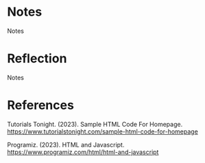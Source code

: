 # Notes
Notes

# Reflection
Notes

# References
Tutorials Tonight. (2023). Sample HTML Code For Homepage. https://www.tutorialstonight.com/sample-html-code-for-homepage

Programiz. (2023). HTML and Javascript. https://www.programiz.com/html/html-and-javascript
